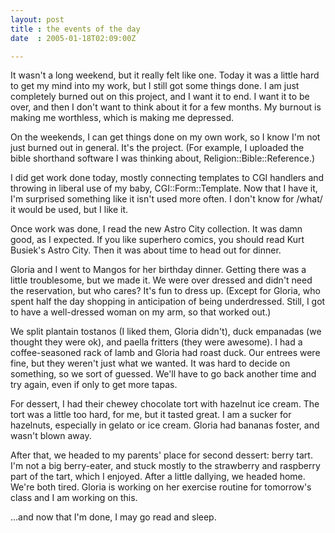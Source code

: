 ```yaml
---
layout: post
title : the events of the day
date  : 2005-01-18T02:09:00Z

---
```

It wasn't a long weekend, but it really felt like one.  Today it was a little hard to get my mind into my work, but I still got some things done.  I am just completely burned out on this project, and I want it to end.  I want it to be over, and then I don't want to think about it for a few months.  My burnout is making me worthless, which is making me depressed.

On the weekends, I can get things done on my own work, so I know I'm not just burned out in general.  It's the project.  (For example, I uploaded the bible shorthand software I was thinking about, Religion::Bible::Reference.)

I did get work done today, mostly connecting templates to CGI handlers and throwing in liberal use of my baby, CGI::Form::Template.  Now that I have it, I'm surprised something like it isn't used more often.  I don't know for /what/ it would be used, but I like it.

Once work was done, I read the new Astro City collection.  It was damn good, as I expected.  If you like superhero comics, you should read Kurt Busiek's Astro City.  Then it was about time to head out for dinner.

Gloria and I went to Mangos for her birthday dinner.  Getting there was a little troublesome, but we made it.  We were over dressed and didn't need the reservation, but who cares?  It's fun to dress up.  (Except for Gloria, who spent half the day shopping in anticipation of being underdressed.  Still, I got to have a well-dressed woman on my arm, so that worked out.)

We split plantain tostanos (I liked them, Gloria didn't), duck empanadas (we thought they were ok), and paella fritters (they were awesome).  I had a coffee-seasoned rack of lamb and Gloria had roast duck.  Our entrees were fine, but they weren't just what we wanted.  It was hard to decide on something, so we sort of guessed.  We'll have to go back another time and try again, even if only to get more tapas.

For dessert, I had their chewey chocolate tort with hazelnut ice cream.  The tort was a little too hard, for me, but it tasted great.  I am a sucker for hazelnuts, especially in gelato or ice cream.  Gloria had bananas foster, and wasn't blown away.

After that, we headed to my parents' place for second dessert: berry tart.  I'm not a big berry-eater, and stuck mostly to the strawberry and raspberry part of the tart, which I enjoyed.  After a little dallying, we headed home.  We're both tired.  Gloria is working on her exercise routine for tomorrow's class and I am working on this.

...and now that I'm done, I may go read and sleep.


